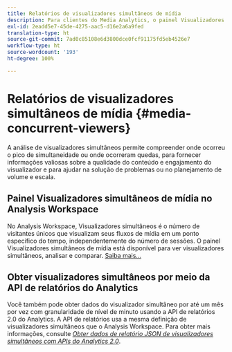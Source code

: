 ```yaml
---
title: Relatórios de visualizadores simultâneos de mídia
description: Para clientes do Media Analytics, o painel Visualizadores simultâneos de mídia no Analysis Workspace permite analisar os visualizadores simultâneos para entender onde ocorreu o pico de simultaneidade ou onde ocorreram as quedas.
exl-id: 2eadd5e7-45de-4275-aac5-d16e2a6a9fed
translation-type: ht
source-git-commit: 7ad0c85108e6d3800dce0fcf91175fd5eb4526e7
workflow-type: ht
source-wordcount: '193'
ht-degree: 100%

---
```


# Relatórios de visualizadores simultâneos de mídia {#media-concurrent-viewers}

A análise de visualizadores simultâneos permite compreender onde ocorreu o pico de simultaneidade ou onde ocorreram quedas, para fornecer informações valiosas sobre a qualidade do conteúdo e engajamento do visualizador e para ajudar na solução de problemas ou no planejamento de volume e escala.

## Painel Visualizadores simultâneos de mídia no Analysis Workspace

No Analysis Workspace, Visualizadores simultâneos é o número de visitantes únicos que visualizam seus fluxos de mídia em um ponto específico do tempo, independentemente do número de sessões. O painel Visualizadores simultâneos de mídia está disponível para ver visualizadores simultâneos, analisar e comparar. [Saiba mais...](https://docs.adobe.com/content/help/pt-BR/analytics/analyze/analysis-workspace/panels/media-concurrent-viewers.html)

## Obter visualizadores simultâneos por meio da API de relatórios do Analytics

Você também pode obter dados do visualizador simultâneo por até um mês por vez com granularidade de nível de minuto usando a API de relatórios 2.0 do Analytics. A API de relatórios usa a mesma definição de visualizadores simultâneos que o Analysis Workspace.  Para obter mais informações, consulte [_*Obter dados de relatório JSON de visualizadores simultâneos com APIs do Analytics 2.0*_](/help/media-reports/media-default-reports/get-concurrent-json20.md).
